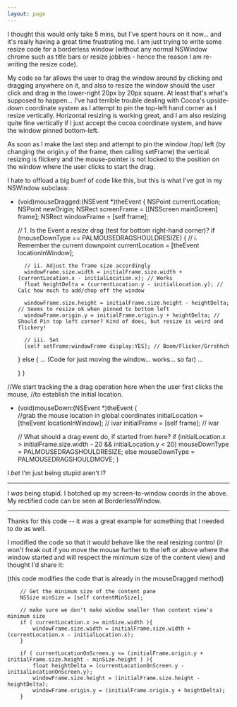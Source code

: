 ```yaml
---
layout: page
---
```




I thought this would only take 5 mins, but I've spent hours on it now... and it's really having a great time frustrating me. I am just trying to write some resize code for a borderless window (without any normal NSWindow chrome such as title bars or resize jobbies - hence the reason I am re-writing the resize code).

My code so far allows the user to drag the window around by clicking and dragging anywhere on it, and also to resize the window should the user click and drag in the lower-right 20px by 20px square. At least that's what's supposed to happen... I've had terrible trouble dealing with Cocoa's upside-down coordinate system as I attempt to pin the top-left hand corner as I resize vertically. Horizontal resizing is working great, and I am also resizing quite fine vertically if I just accept the cocoa coordinate system, and have the window pinned bottom-left. 

As soon as I make the last step and attempt to pin the window /top/ left (by changing the origin.y of the frame, then calling setFrame) the vertical resizing is flickery and the mouse-pointer is not locked to the position on the window where the user clicks to start the drag.

I hate to offload a big bumf of code like this, but this is what I've got in my NSWindow subclass:

    
- (void)mouseDragged:(NSEvent *)theEvent
{
	NSPoint currentLocation;
	NSPoint newOrigin;
	NSRect  screenFrame = [[NSScreen mainScreen] frame];
	NSRect  windowFrame = [self frame];
	
	// 1. Is the Event a resize drag (test for bottom right-hand corner)?
	if (mouseDownType == PALMOUSEDRAGSHOULDRESIZE) {
		// i. Remember the current downpoint
		currentLocation = [theEvent locationInWindow];
		
		// ii. Adjust the frame size accordingly
		windowFrame.size.width = initialFrame.size.width + (currentLocation.x - initialLocation.x); // Works 
		float heightDelta = (currentLocation.y - initialLocation.y); // Calc how much to add/chop off the window
				
		windowFrame.size.height = initialFrame.size.height - heightDelta; // Seems to resize ok when pinned to bottom left
		windowFrame.origin.y = initialFrame.origin.y + heightDelta; // Should Pin top left corner? Kind of does, but resize is weird and flickery!
		
		// iii. Set
		[self setFrame:windowFrame display:YES]; // Boom/Flicker/Grrshhch
	}
    else {
		...
		(Code for just moving the window... works... so far)
		...
		
	}
}

//We start tracking the a drag operation here when the user first clicks the mouse,
//to establish the initial location.
- (void)mouseDown:(NSEvent *)theEvent
{    
    //grab the mouse location in global coordinates
	initialLocation = [theEvent locationInWindow]; // ivar
	initialFrame = [self frame]; // ivar
	
	// What should a drag event do, if started from here?
	if (initialLocation.x > initialFrame.size.width - 20 && initialLocation.y < 20)
		mouseDownType = PALMOUSEDRAGSHOULDRESIZE;
	else
		mouseDownType = PALMOUSEDRAGSHOULDMOVE;
}




I *bet* I'm just being stupid aren't I?

----

I *was* being stupid. I botched up my screen-to-window coords in the above. My rectified code can be seen at BorderlessWindow.

----

Thanks for this code -- it was a great example for something that I needed to do as well.

I modified the code so that it would behave like the real resizing control (it won't freak out if you move the mouse further to the left or above where the window started and will respect the minimum size of the content view) and thought I'd share it:

(this code modifies the code that is already in the mouseDragged method)

    

		// Get the minimum size of the content pane
		NSSize minSize = [self contentMinSize];

		// make sure we don't make window smaller than content view's minimum size
		if ( currentLocation.x >= minSize.width ){
			windowFrame.size.width = initialFrame.size.width + (currentLocation.x - initialLocation.x);
		}
		
		if ( currentLocationOnScreen.y <= (initialFrame.origin.y + initialFrame.size.height - minSize.height ) ){
			float heightDelta = (currentLocationOnScreen.y - initialLocationOnScreen.y);
			windowFrame.size.height = (initialFrame.size.height - heightDelta);
			windowFrame.origin.y = (initialFrame.origin.y + heightDelta); 
		}

